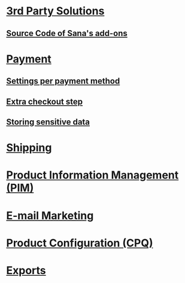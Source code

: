 # [3rd Party Solutions](index.md)

## [Source Code of Sana's add-ons](https://community.sana-commerce.com/SanaCommerceCloudForImplementationPartners/Customization/SCC-SDK-add-ons.aspx)

# [Payment](payment/index.md)

## [Settings per payment method](payment/payment-method-settings.md)

## [Extra checkout step](payment/payment-extra-checkout-step.md)

## [Storing sensitive data](payment/store-sensitive-data.md)

# [Shipping](shipping/index.md)

# [Product Information Management (PIM)](pim/index.md)

# [E-mail Marketing](email-marketing/index.md)

# [Product Configuration (CPQ)](cpq/index.md)

# [Exports](exports/index.md)